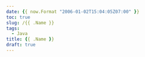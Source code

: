 ```yaml
---
date: {{ now.Format "2006-01-02T15:04:05Z07:00" }}
toc: true
slug: /{{ .Name }}
tags:
  - Java
title: {{ .Name }}
draft: true
---
```


<!--abstract-->

<!--more-->
